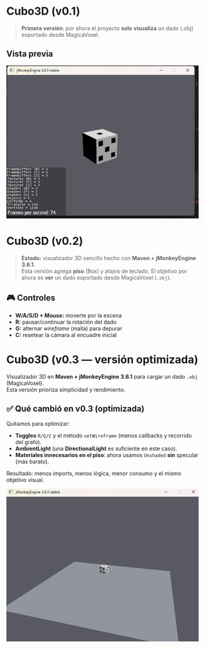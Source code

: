 # Cubo3D (v0.1)

> **Primera versión**: por ahora el proyecto **solo visualiza** un dado (.obj) exportado desde MagicaVoxel.

## Vista previa
![Cubo renderizado en jMonkeyEngine](src/main/resources/models/vers/1.0.png)



# Cubo3D (v0.2)

> **Estado:** visualizador 3D sencillo hecho con **Maven + jMonkeyEngine 3.6.1**.  
> Esta versión agrega **piso** (Box) y atajos de teclado. El objetivo por ahora es **ver** un dado exportado desde MagicaVoxel (`.obj`).

## 🎮 Controles
- **W/A/S/D + Mouse:** moverte por la escena
- **R:** pausar/continuar la rotación del dado
- **G:** alternar *wireframe* (malla) para depurar
- **C:** resetear la cámara al encuadre inicial


# Cubo3D (v0.3 — versión optimizada)

Visualizador 3D en **Maven + jMonkeyEngine 3.6.1** para cargar un dado `.obj` (MagicaVoxel).  
Esta versión prioriza simplicidad y rendimiento.

## ✅ Qué cambió en v0.3 (optimizada)
Quitamos para optimizar:
- **Toggles** `R/G/C` y el método `setWireframe` (menos callbacks y recorrido del grafo).
- **AmbientLight** (una **DirectionalLight** es suficiente en este caso).
- **Materiales innecesarios en el piso**: ahora usamos `Unshaded` **sin** specular (más barato).

Resultado: menos imports, menos lógica, menor consumo y el mismo objetivo visual.

![Cubo renderizado en jMonkeyEngine](src/main/resources/models/vers/3.0.png)